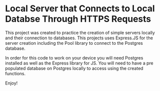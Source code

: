 # Local Server that Connects to Local Databse Through HTTPS Requests

This project was created to practice the creation of simple servers locally and their connection to databases. This projects uses Express.JS for the server creation including the Pool library to connect to the Postgres database.

In order for this code to work on your device you will need Postgres installed as well as the Express library for JS. You will need to have a pre populated database on Postgres locally to access using the created functions.

Enjoy!